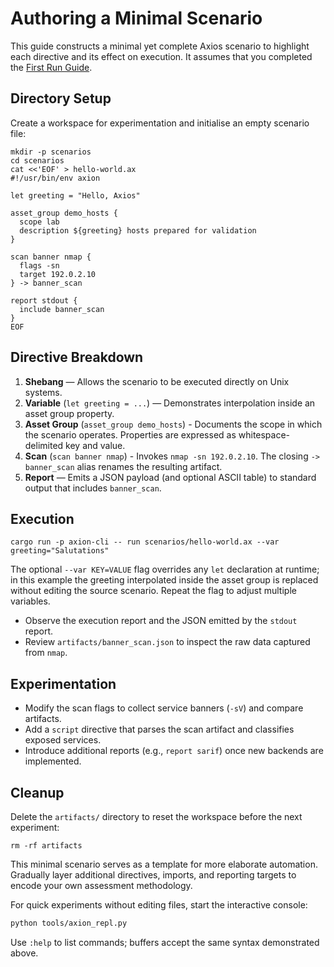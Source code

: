 # Authoring a Minimal Scenario

This guide constructs a minimal yet complete Axios scenario to highlight each directive and its effect on execution. It assumes that you completed the [First Run Guide](first-run.md).

## Directory Setup

Create a workspace for experimentation and initialise an empty scenario file:

```
mkdir -p scenarios
cd scenarios
cat <<'EOF' > hello-world.ax
#!/usr/bin/env axion

let greeting = "Hello, Axios"

asset_group demo_hosts {
  scope lab
  description ${greeting} hosts prepared for validation
}

scan banner nmap {
  flags -sn
  target 192.0.2.10
} -> banner_scan

report stdout {
  include banner_scan
}
EOF
```

## Directive Breakdown

1. **Shebang** — Allows the scenario to be executed directly on Unix systems.
2. **Variable** (`let greeting = ...`) — Demonstrates interpolation inside an asset group property.
3. **Asset Group** (`asset_group demo_hosts`) - Documents the scope in which the scenario operates. Properties are expressed as whitespace-delimited key and value.
4. **Scan** (`scan banner nmap`) - Invokes `nmap -sn 192.0.2.10`. The closing `-> banner_scan` alias renames the resulting artifact.
5. **Report** — Emits a JSON payload (and optional ASCII table) to standard output that includes `banner_scan`.

## Execution

```
cargo run -p axion-cli -- run scenarios/hello-world.ax --var greeting="Salutations"
```

The optional `--var KEY=VALUE` flag overrides any `let` declaration at runtime; in this example the greeting interpolated inside the asset group is replaced without editing the source scenario. Repeat the flag to adjust multiple variables.

- Observe the execution report and the JSON emitted by the `stdout` report.
- Review `artifacts/banner_scan.json` to inspect the raw data captured from `nmap`.

## Experimentation

- Modify the scan flags to collect service banners (`-sV`) and compare artifacts.
- Add a `script` directive that parses the scan artifact and classifies exposed services.
- Introduce additional reports (e.g., `report sarif`) once new backends are implemented.

## Cleanup

Delete the `artifacts/` directory to reset the workspace before the next experiment:

```
rm -rf artifacts
```

This minimal scenario serves as a template for more elaborate automation. Gradually layer additional directives, imports, and reporting targets to encode your own assessment methodology.

For quick experiments without editing files, start the interactive console:

```bash
python tools/axion_repl.py
```

Use `:help` to list commands; buffers accept the same syntax demonstrated above.
